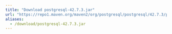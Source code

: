 ```yaml
---
title: "Download postgresql-42.7.3.jar"
url: "https://repo1.maven.org/maven2/org/postgresql/postgresql/42.7.3/postgresql-42.7.3.jar"
aliases:
  - /download/postgresql-42.7.3.jar
---
```

